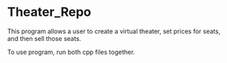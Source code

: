 # Theater_Repo
This program allows a user to create a virtual theater, set prices for seats,
and then sell those seats. 

To use program, run both cpp files together. 